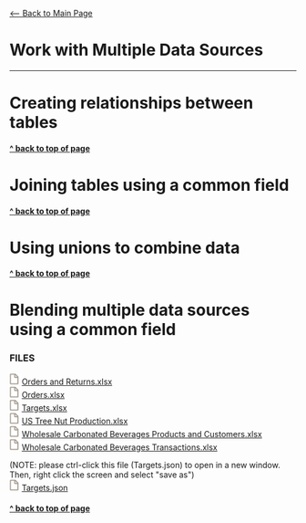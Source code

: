[<-- Back to Main Page](README.md)<a name="top"></a>
# Work with Multiple Data Sources
<hr>

# Creating relationships between tables<a name="1"></a>

#### [^ back to top of page](#top)
# Joining tables using a common field<a name="2"></a>

#### [^ back to top of page](#top)
# Using unions to combine data<a name="3"></a>

#### [^ back to top of page](#top)
# Blending multiple data sources using a common field<a name="4"></a>





### FILES
<img src="assets/File Icon Spaced.svg" height="20"/><a id="raw-url" href="https://raw.githubusercontent.com/miscellaneaus/vis-fundamentals/main/assets/8/Orders and Returns.xlsx">Orders and Returns.xlsx</a><br>
<img src="assets/File Icon Spaced.svg" height="20"/><a id="raw-url" href="https://raw.githubusercontent.com/miscellaneaus/vis-fundamentals/main/assets/8/Orders.xlsx">Orders.xlsx</a><br>
<img src="assets/File Icon Spaced.svg" height="20"/><a id="raw-url" href="https://raw.githubusercontent.com/miscellaneaus/vis-fundamentals/main/assets/8/Targets.xlsx">Targets.xlsx</a><br>
<img src="assets/File Icon Spaced.svg" height="20"/><a id="raw-url" href="https://raw.githubusercontent.com/miscellaneaus/vis-fundamentals/main/assets/8/US Tree Nut Production.xlsx">US Tree Nut Production.xlsx</a><br>
<img src="assets/File Icon Spaced.svg" height="20"/><a id="raw-url" href="https://raw.githubusercontent.com/miscellaneaus/vis-fundamentals/main/assets/8/Wholesale Carbonated Beverages Products and Customers.xlsx">Wholesale Carbonated Beverages Products and Customers.xlsx</a><br>
<img src="assets/File Icon Spaced.svg" height="20"/><a id="raw-url" href="https://raw.githubusercontent.com/miscellaneaus/vis-fundamentals/main/assets/8/Wholesale Carbonated Beverages Transactions.xlsx">Wholesale Carbonated Beverages Transactions.xlsx</a><br>

(NOTE: please ctrl-click this file (Targets.json) to open in a new window. Then, right click the screen and select "save as")<br>
<img src="assets/File Icon Spaced.svg" height="20"/><a id="raw-url" href="https://raw.githubusercontent.com/miscellaneaus/vis-fundamentals/main/assets/8/Targets.json">Targets.json</a><br>













#### [^ back to top of page](#top)
